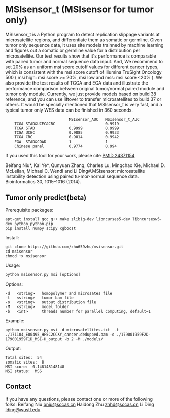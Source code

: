 MSIsensor_t (MSIsensor for tumor only)
===========
MSIsensor_t is a Python program to detect replication slippage variants at microsatellite regions, and differentiate them as somatic or germline. Given tumor only sequence data, it uses site models trainned by machine learning and figures out a somatic or germline value for a distribution per microsatellite. Our test results show that it's performance is comparable with paired tumor and normal sequence data input. And, We recommend to set 20% as an uniform msi score cutoff values for different cancer types, which is consistent with the msi score cutoff of Illumina TruSight Oncology 500 ( msi high: msi score >= 20%, msi low and mss: msi score <20% ). We also provide the test results of TCGA and EGA data and illustrate the performance comparison between original tumor/normal paired module and tumor only module. Currently, we just provide models based on build 38 reference, and you can use liftover to transfer microsatellites to build 37 or others. It would be specially mentioned that MSIsensor_t is very fast, and a typical tumor only WES data can be finished in 360 seconds. 
        
                                MSIsensor_AUC   MSIsensor_t_AUC 
        TCGA STAD&UCEC&CRC      ---             0.9919
        TCGA STAD               0.9999          0.9999      
        TCGA UCEC               0.9885          0.9933
        TCGA CRC                0.9814          0.9942
        EGA  STAD&COAD          1               1
        Chinese panel           0.9774          0.994


If you used this tool for your work, please cite [PMID 24371154](https://www.ncbi.nlm.nih.gov/pubmed/24371154)

Beifang Niu*, Kai Ye*, Qunyuan Zhang, Charles Lu, Mingchao Xie, Michael D. McLellan, Michael C. Wendl and Li Ding#.MSIsensor: microsatellite instability detection using paired tu-mor-normal sequence data. Bioinformatics 30, 1015–1016 (2014).

Tumor only predict(beta)
-------
Prerequisite packages:

    apt-get install gcc g++ make zlib1g-dev libncurses5-dev libncursesw5-dev python python-pip
    pip install numpy scipy xgboost

Install:

    git clone https://github.com/zhu659zhu/msisensor.git
    cd msisensor
    chmod +x msisensor

Usage:

    python msisensor.py msi [options]

Options:

    -d   <string>   homopolymer and microsates file
    -t   <string>   tumor bam file
    -o   <string>   output distribution file
    -M   <string>   model folder
    -b   <int>      threads number for parallel computing, default=1

Example:

    python msisensor.py msi -d microsatellites.txt  -t ./171104_E00495_HF5C2CCXY_cancer.dedupped.bam -o ./179001959F2D-179001959F1D_MSI-H_output -b 2 -M ./models/

Output:

    Total sites:  54
    somatic sites:  8
    MSI score:  0.148148148148
    MSI status:  MSS

Contact
-------
If you have any questions, please contact one or more of the following folks:
Beifang Niu <bniu@sccas.cn>
Haidong Zhu <zhhd@sccas.cn>
Li Ding <lding@wustl.edu>


